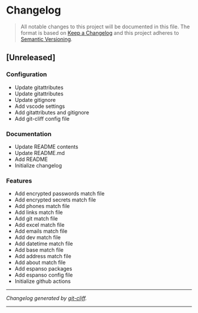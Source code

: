 # Changelog

> All notable changes to this project will be documented in this file. The format is based on
[Keep a Changelog](http://keepachangelog.com/) and this project adheres to
[Semantic Versioning](http://semver.org/).

## [Unreleased]

### Configuration

- Update gitattributes
- Update gitattributes
- Update gitignore
- Add vscode settings
- Add gitattributes and gitignore
- Add git-cliff config file

### Documentation

- Update README contents
- Update README.md
- Add README
- Initialize changelog

### Features

- Add encrypted passwords match file
- Add encrypted secrets match file
- Add phones match file
- Add links match file
- Add git match file
- Add excel match file
- Add emails match file
- Add dev match file
- Add datetime match file
- Add base match file
- Add address match file
- Add about match file
- Add espanso packages
- Add espanso config file
- Initialize github actions

***
*Changelog generated by [git-cliff](https://github.com/orhun/git-cliff).*
***
